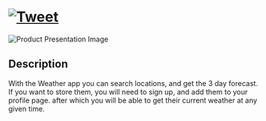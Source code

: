 # <a href="https://twitter.com/sharontahar" target="_blank">![Tweet](https://img.shields.io/twitter/url/http/shields.io.svg?style=social&logo=twitter)</a>


![Product Presentation Image](https://user-images.githubusercontent.com/18533669/92582636-da068580-f299-11ea-8257-5cb53f78fadc.PNG)



## Description
With the Weather app you can search locations, and get the 3 day forecast. 
If you want to store them, you will need to sign up, and add them to your profile page. after which you will be able to get their current weather at any given time. 
